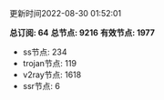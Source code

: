 更新时间2022-08-30 01:52:01

**总订阅: 64**
**总节点: 9216**
**有效节点: 1977**
- ss节点: 234
- trojan节点: 119
- v2ray节点: 1618
- ssr节点: 6
